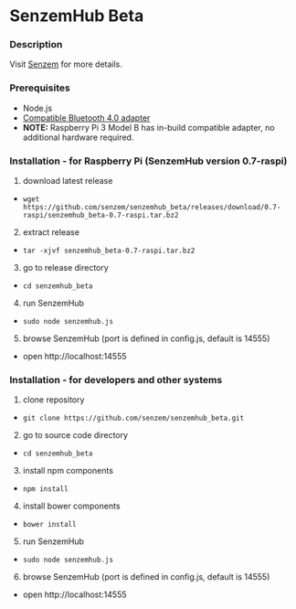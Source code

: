 # SenzemHub Beta


### Description

Visit [Senzem](http://www.senzem.com) for more details.


### Prerequisites

  * Node.js
  * [Compatible Bluetooth 4.0 adapter](https://github.com/sandeepmistry/node-bluetooth-hci-socket)
  * **NOTE:** Raspberry Pi 3 Model B has in-build compatible adapter, no additional hardware required.


### Installation - for Raspberry Pi (SenzemHub version 0.7-raspi)

1. download latest release 
  * `wget https://github.com/senzem/senzemhub_beta/releases/download/0.7-raspi/senzemhub_beta-0.7-raspi.tar.bz2`
  
2. extract release 
  * `tar -xjvf senzemhub_beta-0.7-raspi.tar.bz2`  
  
3. go to release directory
  * `cd senzemhub_beta`
  
4. run SenzemHub
  * `sudo node senzemhub.js`  

5. browse SenzemHub (port is defined in config.js, default is 14555)
  * open http://localhost:14555 

### Installation - for developers and other systems


1. clone repository
  * `git clone https://github.com/senzem/senzemhub_beta.git`

2. go to source code directory
  * `cd senzemhub_beta`

3. install npm components
  * `npm install`

4. install bower components
  * `bower install`

5. run SenzemHub
  * `sudo node senzemhub.js`

6. browse SenzemHub (port is defined in config.js, default is 14555)
  * open http://localhost:14555 


